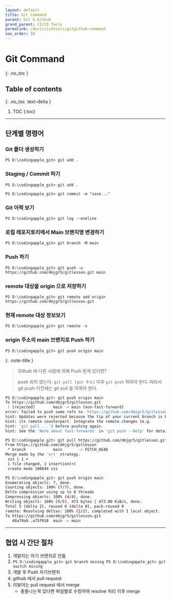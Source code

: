 ```yaml
---
layout: default
title: Git Command
parent: Git & Github
grand_parent: CI/CD Tools
permalink: /docs/cicdtools/gitgithub-command
nav_order: 10
---
```


# Git Command
{: .no_toc }

## Table of contents
{: .no_toc .text-delta }

1. TOC
{:toc}



---


## 단계별 명령어

### Git 폴더 생성하기

`PS D:\codingapple_git> git add .`

### Staging / Commit 하기

`PS D:\codingapple_git> git add .`

`PS D:\codingapple_git> git commit -m "save..."`

### Git 이력 보기

`PS D:\codingapple_git> git log --oneline`

### 로컬 레포지토리에서 Main 브랜치명 변경하기

`PS D:\codingapple_git> git branch -M main`

### Push 하기

`PS D:\codingapple_git> git push -u https://github.com/dmjgr5/gitlesson.git main`

### remote 대상을 origin 으로 저장하기

`PS D:\codingapple_git> git remote add origin https://github.com/dmjgr5/gitlesson.git`

### 현재 remote 대상 정보보기  

`PS D:\codingapple_git> git remote -v`

### origin 주소의 main 브랜치로 Push 하기

`PS D:\codingapple_git> git push origin main`

 
{: .note-title }
> Github 에 다른 사람에 의해 Push 된게 있다면?
>
> push 되지 않는다. `git pull [git 주소]` 이후 `git push` 하여야 한다. 따라서 git push 이전에는 git pull 을 하여야 한다.

 

```bash
PS D:\codingapple_git> git push origin main
To https://github.com/dmjgr5/gitlesson.git
 ! [rejected]        main -> main (non-fast-forward)
error: failed to push some refs to 'https://github.com/dmjgr5/gitlesson.git'
hint: Updates were rejected because the tip of your current branch is behind
hint: its remote counterpart. Integrate the remote changes (e.g.
hint: 'git pull ...') before pushing again.
hint: See the 'Note about fast-forwards' in 'git push --help' for details.

PS D:\codingapple_git> git pull https://github.com/dmjgr5/gitlesson.git
From https://github.com/dmjgr5/gitlesson
 * branch            main       -> FETCH_HEAD
Merge made by the 'ort' strategy.
 zzz | 1 +
 1 file changed, 1 insertion(+)
 create mode 100644 zzz

PS D:\codingapple_git> git push origin main
Enumerating objects: 7, done.
Counting objects: 100% (7/7), done.
Delta compression using up to 8 threads
Compressing objects: 100% (4/4), done.
Writing objects: 100% (5/5), 473 bytes | 473.00 KiB/s, done.
Total 5 (delta 2), reused 0 (delta 0), pack-reused 0
remote: Resolving deltas: 100% (2/2), completed with 1 local object.
To https://github.com/dmjgr5/gitlesson.git
   48a79a9..a75f918  main -> main
```

---

## 협업 시 간단 절차

1.  개발자는 자기 브랜치로 만듦
2.  `PS D:\codingapple_git> git branch mining PS D:\codingapple_git> git switch mining`
3.  개발 후 Push 자기브랜치
4.  github 에서 pull request
5.  리뷰어는 pull request 에서 merge
    -   충돌나는게 있다면 파일별로 수정하여 resolve 처리 이후 merge
